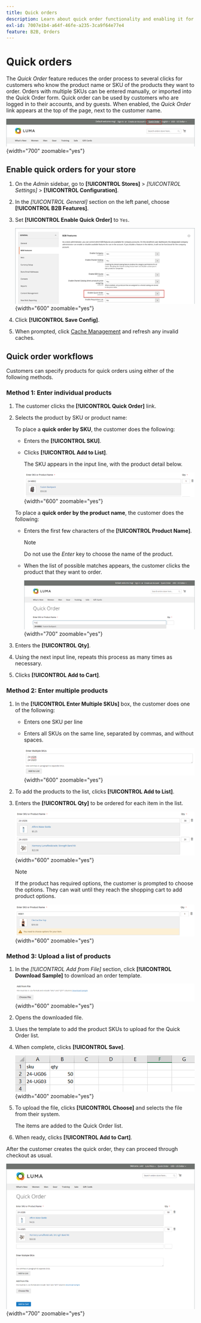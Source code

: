 ```yaml
---
title: Quick orders
description: Learn about quick order functionality and enabling it for your customers.
exl-id: 7007e1b4-a64f-46fe-a235-3ca9f64e77e4
feature: B2B, Orders
---
```

# Quick orders

The _Quick Order_ feature reduces the order process to several clicks for customers who know the product name or SKU of the products they want to order. Orders with multiple SKUs can be entered manually, or imported into the Quick Order form. Quick order can be used by customers who are logged in to their accounts, and by guests. When enabled, the _Quick Order_ link appears at the top of the page, next to the customer name.

![Quick Order link](./assets/quick-order-link.png){width="700" zoomable="yes"}

## Enable quick orders for your store

1. On the _Admin_ sidebar, go to **[!UICONTROL Stores]** > _[!UICONTROL Settings]_ > **[!UICONTROL Configuration]**.

1. In the _[!UICONTROL General]_ section on the left panel, choose **[!UICONTROL B2B Features]**.

1. Set **[!UICONTROL Enable Quick Order]** to `Yes`.

    ![Enable Quick Order](./assets/quick-orders-config.png){width="600" zoomable="yes"}

1. Click **[!UICONTROL Save Config]**.

1. When prompted, click [Cache Management](../systems/cache-management.md) and refresh any invalid caches.

## Quick order workflows

Customers can specify products for quick orders using either of the following methods.

### Method 1: Enter individual products

1. The customer clicks the **[!UICONTROL Quick Order]** link.

1. Selects the product by SKU or product name:

   To place a **quick order by SKU**, the customer does the following:

   - Enters the **[!UICONTROL SKU]**.

   - Clicks **[!UICONTROL Add to List]**.

      The SKU appears in the input line, with the product detail below.

      ![Quick Order Detail](./assets/quick-order-product-detail.png){width="600" zoomable="yes"}

   To place a **quick order by the product name**, the customer does the following:

   - Enters the first few characters of the **[!UICONTROL Product Name]**.

      >[!NOTE]
      >
      >Do not use the _Enter_ key to choose the name of the product.

   - When the list of possible matches appears, the customer clicks the product that they want to order.

      ![Click to Choose Product Name](./assets/quick-order-product-name.png){width="700" zoomable="yes"}

1. Enters the **[!UICONTROL Qty]**.

1. Using the next input line, repeats this process as many times as necessary.

1. Clicks **[!UICONTROL Add to Cart]**.

### Method 2: Enter multiple products

1. In the **[!UICONTROL Enter Multiple SKUs]** box, the customer does one of the following:

   - Enters one SKU per line

   - Enters all SKUs on the same line, separated by commas, and without spaces.

      ![Enter Multiple SKUs](./assets/quick-order-skus.png){width="600" zoomable="yes"}

1. To add the products to the list, clicks **[!UICONTROL Add to List]**.

1. Enters the **[!UICONTROL Qty]** to be ordered for each item in the list.

   ![Quick Order List](./assets/quick-order-skus-detail.png){width="600" zoomable="yes"}

   >[!NOTE]
   >
   >If the product has required options, the customer is prompted to choose the options. They can wait until they reach the shopping cart to add product options.

   ![Choose Options](./assets/quick-order-skus-product-options.png){width="600" zoomable="yes"}

### Method 3: Upload a list of products

1. In the _[!UICONTROL Add from File]_ section, click **[!UICONTROL Download Sample]** to download an order template.

    ![Add from File](./assets/quick-order-skus-add-from-file.png){width="600" zoomable="yes"}

1. Opens the downloaded file.

1. Uses the template to add the product SKUs to upload for the Quick Order list.

1. When complete, clicks **[!UICONTROL Save]**.

    ![SKUs to Upload](./assets/quick-order-skus-add-from-file-sample.png){width="400" zoomable="yes"}

1. To upload the file, clicks **[!UICONTROL Choose]** and selects the file from their system.

   The items are added to the Quick Order list.

1. When ready, clicks **[!UICONTROL Add to Cart]**.

After the customer creates the quick order, they can proceed through checkout as usual.

![Quick Order](./assets/quick-order-add-to-cart.png){width="700" zoomable="yes"}
